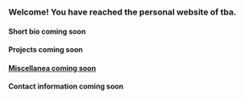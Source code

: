 ### Welcome! You have reached the personal website of tba.

#### Short bio coming soon

#### Projects coming soon

#### [Miscellanea coming soon](Miscellanea.md)

#### Contact information coming soon
